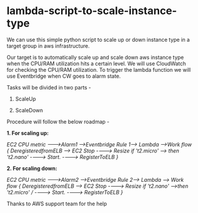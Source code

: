 # lambda-script-to-scale-instance-type

We can use this simple python script to scale up or down instance type in a target group in aws infrastructure. 

Our target is to automatically scale up and scale down aws instance type when the CPU/RAM utilization hits a certain level. We will use CloudWatch for checking the CPU/RAM utilization. To trigger the lambda function we will use Eventbridge when CW goes to alarm state. 

Tasks will be divided in two parts - 

1. ScaleUp

2. ScaleDown

Procedure will follow the below roadmap - 

<b> 1. For scaling up: </b>

<i > EC2 CPU metric --->Alarm1 -->Eventbridge Rule 1--> Lambda -->Work flow  { DeregisteredfromELB --> EC2 Stop ----> Resize if 't2.micro' --> then  't2.nano' ----> Start. ----> RegisterToELB  } </i >

<b> 2. For scaling down: </b> 

<i > EC2 CPU metric --->Alarm2 -->Eventbridge Rule 2--> Lambda --> Work flow  { DeregisteredfromELB --> EC2 Stop ----> Resize  if 't2.nano' -->then  't2.micro' / ----> Start. ----> RegisterToELB } </i >

Thanks to AWS support team for the help
